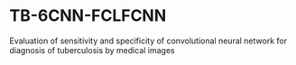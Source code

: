 # TB-6CNN-FCLFCNN
Evaluation of sensitivity and specificity of convolutional neural network for diagnosis of tuberculosis by medical images 
